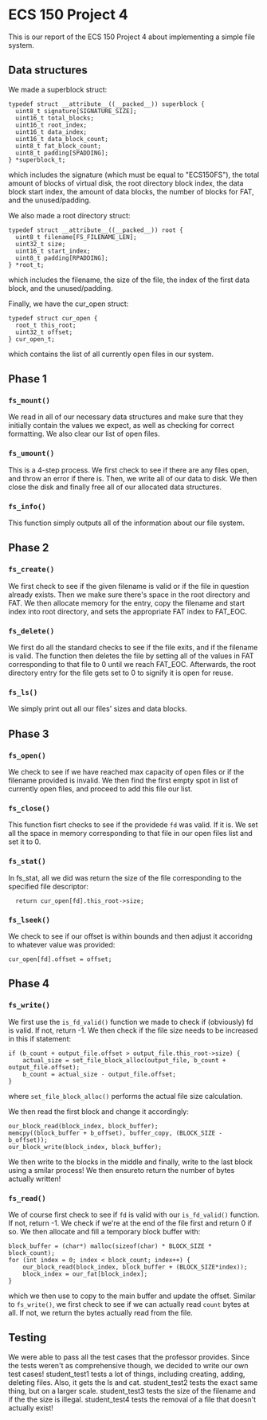 # ECS 150 Project 4
This is our report of the ECS 150 Project 4 about implementing a simple file system.

## Data structures
We made a superblock struct:

```
typedef struct __attribute__((__packed__)) superblock {
  uint8_t signature[SIGNATURE_SIZE];
  uint16_t total_blocks;
  uint16_t root_index;
  uint16_t data_index;
  uint16_t data_block_count;
  uint8_t fat_block_count;
  uint8_t padding[SPADDING];
} *superblock_t;
```
which includes the signature (which must be equal to "ECS150FS"), the total amount of blocks of virtual disk, the root directory block index, the data block start index, the amount of data blocks, the number of blocks for FAT, and the unused/padding.

We also made a root directory struct:

```
typedef struct __attribute__((__packed__)) root {
  uint8_t filename[FS_FILENAME_LEN];
  uint32_t size;
  uint16_t start_index;
  uint8_t padding[RPADDING];
} *root_t;
```
which includes the filename, the size of the file, the index of the first data block, and the unused/padding.


Finally, we have the cur_open struct:

```
typedef struct cur_open {
  root_t this_root;
  uint32_t offset;
} cur_open_t;
```

which contains the list of all currently open files in our system.

## Phase 1

### `fs_mount()`

We read in all of our necessary data structures and make sure that they initially contain the values we expect, as well as checking for correct formatting. We also clear our list of open files.

### `fs_umount()`

This is a 4-step process. We first check to see if there are any files open, and throw an error if there is. Then, we write all of our data to disk. We then close the disk and finally free all of our allocated data structures.

### `fs_info()`

This function simply outputs all of the information about our file system. 

## Phase 2

### `fs_create()`

We first check to see if the given filename is valid or if the file in question already exists. Then we make sure there's space in the root directory and FAT. We then allocate memory for the entry, copy the filename and start index into root directory, and sets the appropriate FAT index to FAT_EOC.

### `fs_delete()`

We first do all the standard checks to see if the file exits, and if the filename is valid. The function then deletes the file by setting all of the values in FAT corresponding to that file to 0 until we reach FAT_EOC. Afterwards, the root directory entry for the file gets set to 0 to signify it is open for reuse.

### `fs_ls()`

We simply print out all our files' sizes and data blocks.

## Phase 3

### `fs_open()`

We check to see if we have reached max capacity of open files or if the filename provided is invalid. We then find the first empty spot in list of currently open files, and proceed to add this file our list.

### `fs_close()`

This function fisrt checks to see if the providede `fd` was valid. If it is. We set all the space in memory corresponding to that file in our open files list and set it to 0. 

### `fs_stat()`

In fs_stat, all we did was return the size of the file corresponding to the specified file descriptor:

```
  return cur_open[fd].this_root->size;
```

### `fs_lseek()`

We check to see if our offset is within bounds and then adjust it accoridng to whatever value was provided:

```
cur_open[fd].offset = offset;
```

## Phase 4

### `fs_write()`

We first use the `is_fd_valid()` function we made to check if (obviously) fd is valid. If not, return -1. We then check if the file size needs to be increased in this if statement:

```
if (b_count + output_file.offset > output_file.this_root->size) {
	actual_size = set_file_block_alloc(output_file, b_count + output_file.offset);
	b_count = actual_size - output_file.offset;
}
```
where `set_file_block_alloc()` performs the actual file size calculation.

We then read the first block and change it accordingly:
```
our_block_read(block_index, block_buffer);
memcpy((block_buffer + b_offset), buffer_copy, (BLOCK_SIZE - b_offset));
our_block_write(block_index, block_buffer);

```
We then write to the blocks in the middle and finally, write to the last block using a smilar process! We then ensureto return the number of bytes actually written!


### `fs_read()`

We of course first check to see if `fd` is valid with our `is_fd_valid()` function. If not, return -1. We check if we're at the end of the file first and return 0 if so. We then allocate and fill a temporary block buffer with:

```
block_buffer = (char*) malloc(sizeof(char) * BLOCK_SIZE * block_count);
for (int index = 0; index < block_count; index++) {
	our_block_read(block_index, block_buffer + (BLOCK_SIZE*index));
	block_index = our_fat[block_index];
}
```
which we then use to copy to the main buffer and update the offset. Similar to `fs_write()`, we first check to see if we can actually read `count` bytes at all. If not, we return the bytes actually read from the file.

## Testing
We were able to pass all the test cases that the professor provides. Since the tests weren't as comprehensive though, we decided to write our own test cases! student_test1 tests a lot of things, including creating, adding, deleting files. Also, it gets the ls and cat. student_test2 tests the exact same thing, but on a larger scale. student_test3 tests the size of the filename and if the the size is illegal. student_test4 tests the removal of a file that doesn't actually exist!
